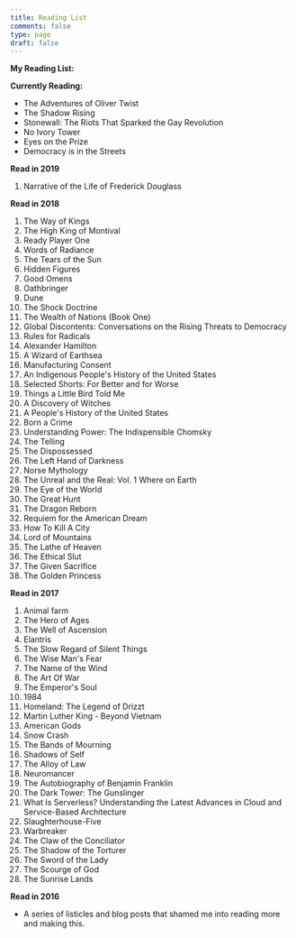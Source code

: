 ```yaml
---
title: Reading List
comments: false
type: page
draft: false
---
```


**My Reading List:**

**Currently Reading:**

- The Adventures of Oliver Twist
- The Shadow Rising
- Stonewall: The Riots That Sparked the Gay Revolution
- No Ivory Tower
- Eyes on the Prize
- Democracy is in the Streets

**Read in 2019**

1. Narrative of the Life of Frederick Douglass

**Read in 2018**

1. The Way of Kings
2. The High King of Montival
3. Ready Player One
4. Words of Radiance 
5. The Tears of the Sun
6. Hidden Figures
7. Good Omens
8. Oathbringer
9. Dune
10. The Shock Doctrine
11. The Wealth of Nations (Book One)
12. Global Discontents: Conversations on the Rising Threats to Democracy
13. Rules for Radicals
14. Alexander Hamilton
15. A Wizard of Earthsea
16. Manufacturing Consent
17. An Indigenous People's History of the United States
18. Selected Shorts: For Better and for Worse
19. Things a Little Bird Told Me 
20. A Discovery of Witches
21. A People's History of the United States
22. Born a Crime
23. Understanding Power: The Indispensible Chomsky
24. The Telling
25. The Dispossessed
26. The Left Hand of Darkness
27. Norse Mythology
28. The Unreal and the Real: Vol. 1 Where on Earth
30. The Eye of the World
31. The Great Hunt
32. The Dragon Reborn
33. Requiem for the American Dream
34. How To Kill A City
35. Lord of Mountains
36. The Lathe of Heaven
37. The Ethical Slut
38. The Given Sacrifice
39. The Golden Princess

**Read in 2017**

1. Animal farm
2. The Hero of Ages
3. The Well of Ascension
5. Elantris
6. The Slow Regard of Silent Things
7. The Wise Man's Fear
8. The Name of the Wind
9. The Art Of War
10. The Emperor's Soul
11. 1984
12. Homeland: The Legend of Drizzt
13. Martin Luther King - Beyond Vietnam
14. American Gods
15. Snow Crash
16. The Bands of Mourning
17. Shadows of Self
18. The Alloy of Law
19. Neuromancer
20. The Autobiography of Benjamin Franklin
21. The Dark Tower: The Gunslinger
22. What Is Serverless? Understanding the Latest Advances in Cloud and Service-Based Architecture
23. Slaughterhouse-Five
24. Warbreaker
25. The Claw of the Conciliator
26. The Shadow of the Torturer
27. The Sword of the Lady
28. The Scourge of God
29. The Sunrise Lands

**Read in 2016**

- A series of listicles and blog posts that shamed me into reading more and making this.
